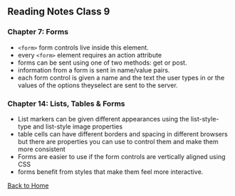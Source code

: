 ## Reading Notes Class 9

### Chapter 7: Forms
- `<form>` form controls live inside this element.
- every `<form>` element requires an action attribute
- forms can be sent using one of two methods: get or post.
- information from a form is sent in name/value pairs.
- each form control is given a name and the text the user types in or the values of the options theyselect are sent to the server.

### Chapter 14: Lists, Tables & Forms
- List markers can be given different appearances using the list-style-type and list-style image properties
- table cells can have different borders and spacing in different browsers but there are properties you can use to control them and make them more consistent
- Forms are easier to use if the form controls are vertically aligned using CSS
- forms benefit from styles that make them feel more interactive.

[Back to Home](https://andrewliming.github.io/reading-notes/)